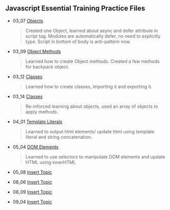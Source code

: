 ## Javascript Essential Training Practice Files

- 03_07 [Objects](https://github.com/m-soro/Practice/tree/main/03_07)
  > Created one Object, learned about async and defer attribute in script tag. Modules are automatically defer, no need to explicitly type. Script in bottom of body is anti-pattern now.
- 03_09 [Object Methods](https://github.com/m-soro/Practice/tree/main/03_09)
  > Learned how to create Object methods. Created a few methods for backpack object.
- 03_12 [Classes](https://github.com/m-soro/Practice/tree/main/03_12)
  > Learned how to create classes, importing it and exporting it.
- 03_14 [Classes](https://github.com/m-soro/Practice/tree/main/03_14)
  > Re-inforced learning about objects, used an array of objects to apply methods.
- 04_01 [Template Literals](https://github.com/m-soro/Practice/tree/main/04_01)
  > Learned to output html elements/ update html using template literal and string concatenation.
- 05_04 [DOM Elements](https://github.com/m-soro/Practice/tree/main/05_04)
  > Learned to use selectors to manipulate DOM elements and update HTML using innerHTML
- 05_08 [Insert Topic](https://github.com/m-soro/Practice/tree/main/05_08)
  >
- 08_06 [Insert Topic](https://github.com/m-soro/Practice/tree/main/08_06)
  >
- 08_09 [Insert Topic](https://github.com/m-soro/Practice/tree/main/08_09)
  >
- 09_04 [Insert Topic](https://github.com/m-soro/Practice/tree/main/09_04)
  >
